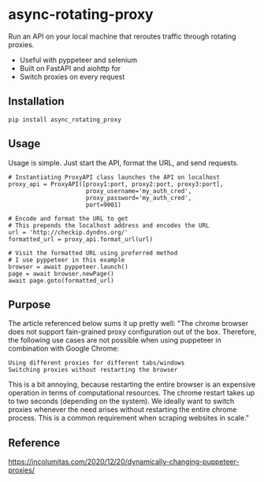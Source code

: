 # async-rotating-proxy
Run an API on your local machine that reroutes traffic through rotating proxies.

- Useful with pyppeteer and selenium
- Built on FastAPI and aiohttp for 
- Switch proxies on every request

## Installation
`pip install async_rotating_proxy`

## Usage
Usage is simple. Just start the API, format the URL, and send requests.
```
# Instantiating ProxyAPI class launches the API on localhost
proxy_api = ProxyAPI([proxy1:port, proxy2:port, proxy3:port],
                      proxy_username='my_auth_cred',
                      proxy_password='my_auth_cred',
                      port=9001)

# Encode and format the URL to get
# This prepends the localhost address and encodes the URL
url = 'http://checkip.dyndns.org/' 
formatted_url = proxy_api.format_url(url)

# Visit the formatted URL using preferred method
# I use pyppeteer in this example
browser = await pyppeteer.launch()
page = await browser.newPage()
await page.goto(formatted_url)
```


## Purpose
The article referenced below sums it up pretty well:
"The chrome browser does not support fain-grained proxy configuration out of the box. Therefore, the following use cases are not possible when using puppeteer in combination with Google Chrome:

    Using different proxies for different tabs/windows
    Switching proxies without restarting the browser

This is a bit annoying, because restarting the entire browser is an expensive operation in terms of computational resources. The chrome restart takes up to two seconds (depending on the system). We ideally want to switch proxies whenever the need arises without restarting the entire chrome process. This is a common requirement when scraping websites in scale."

## Reference
https://incolumitas.com/2020/12/20/dynamically-changing-puppeteer-proxies/
